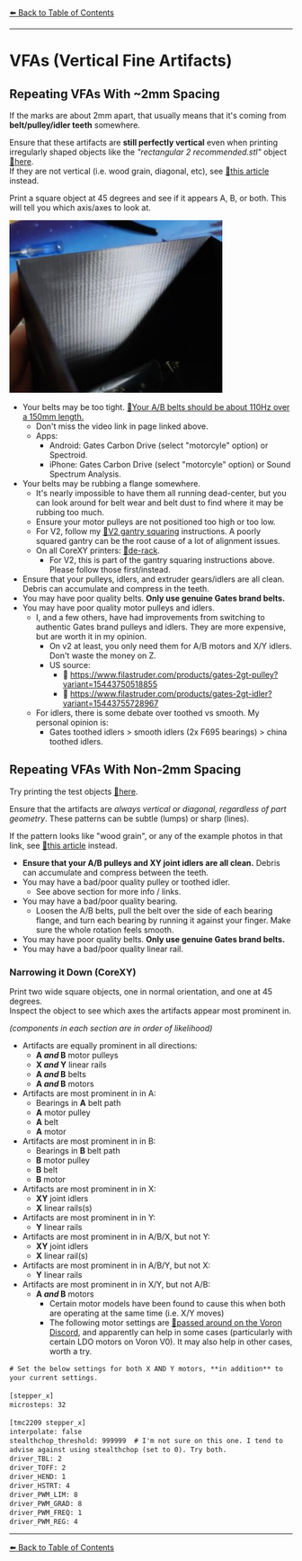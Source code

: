 [:arrow_left: Back to Table of Contents](/README.md)

---
# VFAs (Vertical Fine Artifacts)
## Repeating VFAs With ~2mm Spacing
If the marks are about 2mm apart, that usually means that it's coming from **belt/pulley/idler teeth** somewhere. 

Ensure that these artifacts are **still perfectly vertical** even when printing irregularly shaped objects like the *"rectangular 2 recommended.stl"* object [:page_facing_up:here](https://mihaidesigns.com/pages/inconsistent-extrusion-test). \
If they are not vertical (i.e. wood grain, diagonal, etc), see [:page_facing_up:this article](/articles/troubleshooting/extrusion_patterns.md) instead.

Print a square object at 45 degrees and see if it appears A, B, or both. This will tell you which axis/axes to look at.

![](/images/troubleshooting/vfas/ToothMarks.png)

- Your belts may be too tight. [:page_facing_up:Your A/B belts should be about 110Hz over a 150mm length.](https://docs.vorondesign.com/tuning/secondary_printer_tuning.html#belt-tension)
    - Don't miss the video link in page linked above. 
    - Apps:
        - Android: Gates Carbon Drive (select "motorcyle" option) or Spectroid.
        - iPhone: Gates Carbon Drive (select "motorcyle" option) or Sound Spectrum Analysis.
- Your belts may be rubbing a flange somewhere.
    - It's nearly impossible to have them all running dead-center, but you can look around for belt wear and belt dust to find where it may be rubbing too much.
    - Ensure your motor pulleys are not positioned too high or too low.
    - For V2, follow my [:page_facing_up:V2 gantry squaring](/articles/voron_v2_gantry_squaring.md) instructions. A poorly squared gantry can be the root cause of a lot of alignment issues.
    - On all CoreXY printers: [:page_facing_up:de-rack](https://www.youtube.com/watch?v=cOn6u9kXvy0). 
        - For V2, this is part of the gantry squaring instructions above. Please follow those first/instead.
- Ensure that your pulleys, idlers, and extruder gears/idlers are all clean. Debris can accumulate and compress in the teeth. 
- You may have poor quality belts. **Only use genuine Gates brand belts.**
- You may have poor quality motor pulleys and idlers.
    - I, and a few others, have had improvements from switching to authentic Gates brand pulleys and idlers. They are more expensive, but are worth it in my opinion. 
        - On v2 at least, you only need them for A/B motors and X/Y idlers. Don't waste the money on Z.
        - US source:
            - :page_facing_up: https://www.filastruder.com/products/gates-2gt-pulley?variant=15443750518855
            - :page_facing_up: https://www.filastruder.com/products/gates-2gt-idler?variant=15443755728967
    - For idlers, there is some debate over toothed vs smooth. My personal opinion is:
        - Gates toothed idlers > smooth idlers (2x F695 bearings) > china toothed idlers.
## Repeating VFAs With Non-2mm Spacing

Try printing the test objects [:page_facing_up:here](https://mihaidesigns.com/pages/inconsistent-extrusion-test).

Ensure that the artifacts are *always vertical or diagonal, regardless of part geometry*. These patterns can be subtle (lumps) or sharp (lines).

If the pattern looks like "wood grain", or any of the example photos in that link, see [:page_facing_up:this article](/articles/troubleshooting/extrusion_patterns.md) instead.

- **Ensure that your A/B pulleys and XY joint idlers are all clean.** Debris can accumulate and compress between the teeth.
- You may have a bad/poor quality pulley or toothed idler.
    - See above section for more info / links.
- You may have a bad/poor quality bearing.
    - Loosen the A/B belts, pull the belt over the side of each bearing flange, and turn each bearing by running it against your finger. Make sure the whole rotation feels smooth.
- You may have poor quality belts. **Only use genuine Gates brand belts.**
- You may have a bad/poor quality linear rail.

### Narrowing it Down (CoreXY)
Print two wide square objects, one in normal orientation, and one at 45 degrees. \
Inspect the object to see which axes the artifacts appear most prominent in.

*(components in each section are in order of likelihood)*
- Artifacts are equally prominent in all directions:
    - **A *and* B** motor pulleys
    - **X *and* Y** linear rails
    - **A *and* B** belts
    - **A *and* B** motors
- Artifacts are most prominent in in A:
    - Bearings in **A** belt path
    - **A** motor pulley
    - **A** belt
    - **A** motor
- Artifacts are most prominent in in B:
    - Bearings in **B** belt path
    - **B** motor pulley
    - **B** belt
    - **B** motor
- Artifacts are most prominent in in X:
    - **XY** joint idlers
    - **X** linear rails(s)
- Artifacts are most prominent in in Y:
    - **Y** linear rails
- Artifacts are most prominent in in A/B/X, but not Y:
    - **XY** joint idlers
    - **X** linear rail(s)
- Artifacts are most prominent in in A/B/Y, but not X:
    - **Y** linear rails
- Artifacts are most prominent in in X/Y, but not A/B:
    - **A *and* B** motors
        - Certain motor models have been found to cause this when both are operating at the same time (i.e. X/Y moves)
        - The following motor settings are [:page_facing_up:passed around on the Voron Discord](https://discord.com/channels/460117602945990666/696930677161197640/925934388703793192), and apparently can help in some cases (particularly with certain LDO motors on Voron V0). It may also help in other cases, worth a try.
```
# Set the below settings for both X AND Y motors, **in addition** to your current settings.

[stepper_x]
microsteps: 32

[tmc2209 stepper_x]
interpolate: false
stealthchop_threshold: 999999  # I'm not sure on this one. I tend to advise against using stealthchop (set to 0). Try both.
driver_TBL: 2
driver_TOFF: 2
driver_HEND: 1
driver_HSTRT: 4
driver_PWM_LIM: 8 
driver_PWM_GRAD: 8
driver_PWM_FREQ: 1
driver_PWM_REG: 4
```

---

[:arrow_left: Back to Table of Contents](/README.md)